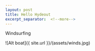 ```yaml
---
layout: post
title: Hello Hydeout
excerpt_separator:  <!--more-->
---
```


Windsurfing

![Alt boat]{{ site.url }}/(assets/winds.jpg)